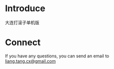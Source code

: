 # Introduce
大连打滚子单机版

# Connect

If you have any questions, you can send an email to liang.tang.cx@gmail.com
